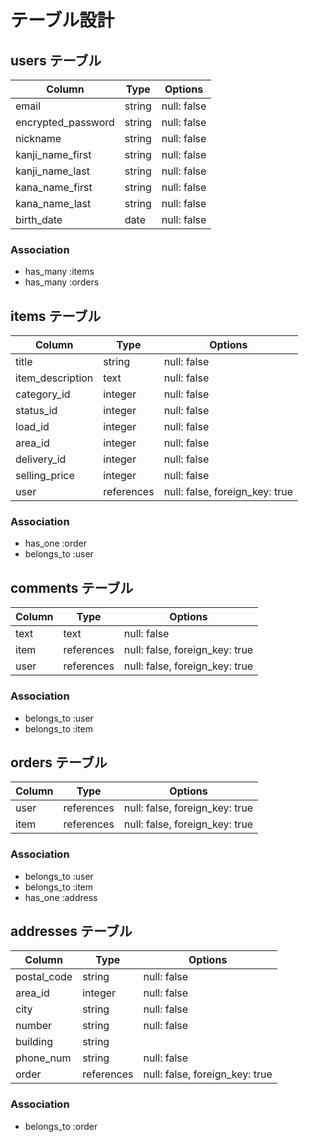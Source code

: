 # テーブル設計

## users テーブル

| Column             | Type    | Options     |
| ------------------ | ------- | ----------- |
| email              | string  | null: false |
| encrypted_password | string  | null: false |
| nickname           | string  | null: false |
| kanji_name_first   | string  | null: false |
| kanji_name_last    | string  | null: false |
| kana_name_first    | string  | null: false |
| kana_name_last     | string  | null: false |
| birth_date         | date    | null: false |

### Association

- has_many :items
- has_many :orders

## items テーブル

| Column             | Type          | Options                        |
| ------------------ | ------------- | ------------------------------ |
| title              | string        | null: false                    |
| item_description   | text          | null: false                    |
| category_id        | integer       | null: false                    |
| status_id          | integer       | null: false                    |
| load_id            | integer       | null: false                    |
| area_id            | integer       | null: false                    |
| delivery_id        | integer       | null: false                    |
| selling_price      | integer       | null: false                    |
| user               | references    | null: false, foreign_key: true |

### Association

- has_one :order
- belongs_to :user

## comments テーブル

| Column             | Type          | Options                        |
| ------------------ | ------------- | ------------------------------ |
| text               | text          | null: false                    |
| item               | references    | null: false, foreign_key: true |
| user               | references    | null: false, foreign_key: true |

### Association

- belongs_to :user
- belongs_to :item

## orders テーブル

| Column      | Type       | Options                        |
| ----------- | ---------- | ------------------------------ |
| user        | references | null: false, foreign_key: true |
| item        | references | null: false, foreign_key: true |

### Association

- belongs_to :user
- belongs_to :item
- has_one :address

## addresses テーブル

| Column       | Type       | Options                        |
| ------------ | ---------- | ------------------------------ |
| postal_code  | string     | null: false                    |
| area_id      | integer    | null: false                    |
| city         | string     | null: false                    |
| number       | string     | null: false                    |
| building     | string     |                                |
| phone_num    | string     | null: false                    |
| order        | references | null: false, foreign_key: true |

### Association

- belongs_to :order